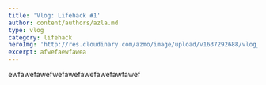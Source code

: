 ```yaml
---
title: 'Vlog: Lifehack #1'
author: content/authors/azla.md
type: vlog
category: lifehack
heroImg: 'http://res.cloudinary.com/azmo/image/upload/v1637292688/vlog_room_fpu9uu.png'
excerpt: afwefaewfawea
---
```



ewfawefawefwefawefawefawefawfawef
